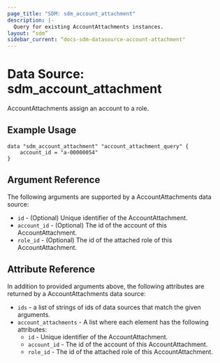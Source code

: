 ```yaml
---
page_title: "SDM: sdm_account_attachment"
description: |-
  Query for existing AccountAttachments instances.
layout: “sdm”
sidebar_current: “docs-sdm-datasource-account-attachment"
---
```

# Data Source: sdm_account_attachment

AccountAttachments assign an account to a role.
## Example Usage

```hcl
data "sdm_account_attachment" "account_attachment_query" {
    account_id = "a-00000054"
}
```
## Argument Reference
The following arguments are supported by a AccountAttachments data source:
* `id` - (Optional) Unique identifier of the AccountAttachment.
* `account_id` - (Optional) The id of the account of this AccountAttachment.
* `role_id` - (Optional) The id of the attached role of this AccountAttachment.
## Attribute Reference
In addition to provided arguments above, the following attributes are returned by a AccountAttachments data source:
* `ids` - a list of strings of ids of data sources that match the given arguments.
* `account_attachments` - A list where each element has the following attributes:
	* `id` - Unique identifier of the AccountAttachment.
	* `account_id` - The id of the account of this AccountAttachment.
	* `role_id` - The id of the attached role of this AccountAttachment.
